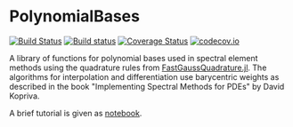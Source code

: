# PolynomialBases

[![Build Status](https://travis-ci.org/ranocha/PolynomialBases.jl.svg?branch=master)](https://travis-ci.org/ranocha/PolynomialBases.jl)
[![Build status](https://ci.appveyor.com/api/projects/status/i1saoodeqrepiodl?svg=true)](https://ci.appveyor.com/project/ranocha/PolynomialBases-jl)
[![Coverage Status](https://coveralls.io/repos/ranocha/PolynomialBases.jl/badge.svg?branch=master&service=github)](https://coveralls.io/github/ranocha/PolynomialBases.jl?branch=master)
[![codecov.io](http://codecov.io/github/ranocha/PolynomialBases.jl/coverage.svg?branch=master)](http://codecov.io/github/ranocha/PolynomialBases.jl?branch=master)

A library of functions for polynomial bases used in spectral element methods using the quadrature rules from 
[FastGaussQuadrature.jl](https://github.com/ajt60gaibb/FastGaussQuadrature.jl). The algorithms for interpolation
and differentiation use barycentric weights as described in the book "Implementing Spectral Methods for PDEs" 
by David Kopriva.

A brief tutorial is given as 
[notebook](http://nbviewer.ipython.org/github/ranocha/PolynomialBases.jl/blob/master/notebooks/Tutorial.ipynb).
